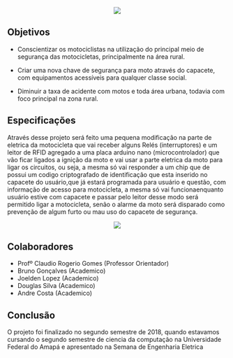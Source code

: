 <p align="center">
  <img src="https://www.arduino.cc/en/uploads/Trademark/ArduinoCommunityLogo.png"/>
</p>

## Objetivos

- Conscientizar os motociclistas na utilização do principal meio de segurança das
motocicletas, principalmente na área rural.

- Criar uma nova chave de segurança para moto através do capacete, com equipamentos
acessíveis para qualquer classe social.

- Diminuir a taxa de acidente com motos e toda área urbana, todavia com foco principal na
zona rural.

## Especificações

Através desse projeto será feito uma pequena modificação na parte de eletrica da
motocicleta que vai receber alguns Relés (interruptores) e um leitor de RFID agregado a uma 
placa arduino nano (microcontrolador) que vão ficar ligados a ignição da moto e vai usar a parte eletrica 
da moto para ligar os circuitos, ou seja, a mesma só vai responder a um chip que de possui um codigo
criptografado de identificação que esta inserido no capacete do usuário,que já estará programada 
para usuário e questão, com informação de acesso para motocicleta, a mesma só vai funcionaenquanto 
usuário estive com capacete e passar pelo leitor desse modo será permitido ligar a motocicleta, senão 
o alarme da moto será disparado como prevenção de algum furto ou mau uso do capacete de segurança.

<p align="center">
  <img src="https://www.electrofun.pt/img/cms/1490784318_tmp_Circuito-RFID-RC522-Arduino.jpg"/>
</p>

## Colaboradores

 - Profº Claudio Rogerio Gomes (Professor Orientador)
 - Bruno Gonçalves (Academico)
 - Joelden Lopez (Academico)
 - Douglas Silva (Academico)
 - Andre Costa (Academico)
 
 ## Conclusão
 O projeto foi finalizado no segundo semestre de 2018, quando estavamos cursando o segundo semestre de ciencia da computação
 na Universidade Federal do Amapá e apresentado na Semana de Engenharia Eletrica 
